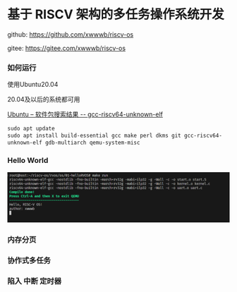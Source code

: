 # 基于 RISCV 架构的多任务操作系统开发

github: https://github.com/xwwwb/riscv-os

gitee: https://gitee.com/xwwwb/riscv-os

### 如何运行

使用Ubuntu20.04

20.04及以后的系统都可用

[Ubuntu – 软件包搜索结果 -- gcc-riscv64-unknown-elf](https://packages.ubuntu.com/search?keywords=gcc-riscv64-unknown-elf)

```shell
sudo apt update
sudo apt install build-essential gcc make perl dkms git gcc-riscv64-unknown-elf gdb-multiarch qemu-system-misc
```



### Hello World

![image-20240405002604850](./images/image-20240405002604850.png)

### 内存分页

### 协作式多任务

### 陷入 中断 定时器